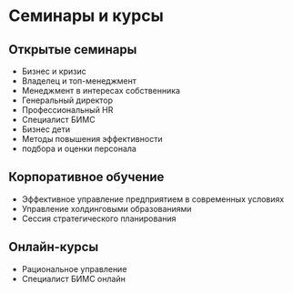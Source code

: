 # Семинары и курсы

## Открытые семинары
- Бизнес и кризис
- Владелец и топ-менеджмент
- Менеджмент в интересах собственника
- Генеральный директор
- Профессиональный HR
- Специалист БИМС
- Бизнес дети
- Методы повышения эффективности
- подбора и оценки персонала

## Корпоративное обучение
- Эффективное управление предприятием в современных условиях
- Управление холдинговыми образованиями
- Сессия стратегического планирования
 

## Онлайн-курсы
- Рациональное управление
- Специалист БИМС онлайн
